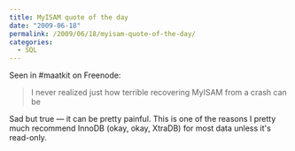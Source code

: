 ```yaml
---
title: MyISAM quote of the day
date: "2009-06-18"
permalink: /2009/06/18/myisam-quote-of-the-day/
categories:
  - SQL
---
```

Seen in #maatkit on Freenode:

> I never realized just how terrible recovering MyISAM from a crash can be

Sad but true &#8212; it can be pretty painful. This is one of the reasons I pretty much recommend InnoDB (okay, okay, XtraDB) for most data unless it's read-only.
